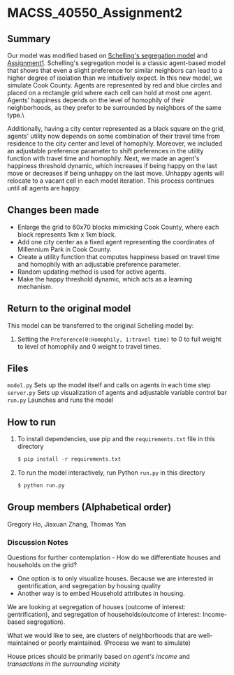 # MACSS_40550_Assignment2

## Summary
Our model was modified based on [Schelling's segregation model](https://github.com/jmclip/MACSS-40550-ABM/tree/main/2_Schelling/mesa_schelling) and [Assignment1](https://github.com/naivetoad/MACSS_40550_Assignment1). Schelling's segregation model is a classic agent-based model that shows that even a slight preference for similar neighbors can lead to a higher degree of isolation than we intuitively expect. In this new model, we simulate Cook County. Agents are represented by red and blue circles and placed on a rectangle grid where each cell can hold at most one agent. Agents' happiness depends on the level of homophily of their neighborhoods, as they prefer to be surrounded by neighbors of the same type.\

Additionally, having a city center represented as a black square on the grid, agents' utility now depends on some combination of their travel time from residence to the city center and level of homophily. Moreover, we included an adjustable preference parameter to shift preferences in the utility function with travel time and homophily. Next, we made an agent's happiness threshold dynamic, which increases if being happy on the last move or decreases if being unhappy on the last move. Unhappy agents will relocate to a vacant cell in each model iteration. This process continues until all agents are happy. 

## Changes been made
+ Enlarge the grid to 60x70 blocks mimicking Cook County, where each block represents 1km x 1km block.
+ Add one city center as a fixed agent representing the coordinates of Millennium Park in Cook County. 
+ Create a utility function that computes happiness based on travel time and homophily with an adjustable preference parameter. 
+ Random updating method is used for active agents.
+ Make the happy threshold dynamic, which acts as a learning mechanism. 

## Return to the original model
This model can be transferred to the original Schelling model by:
1. Setting the `Preference(0:Homophily, 1:travel time)` to 0 to full weight to level of homophily and 0 weight to travel times.


## Files
`model.py` Sets up the model itself and calls on agents in each time step\
`server.py` Sets up visualization of agents and adjustable variable control bar\
`run.py` Launches and runs the model

## How to run
1. To install dependencies, use pip and the `requirements.txt` file in this directory
   ```python
   $ pip install -r requirements.txt
3. To run the model interactively, run Python `run.py` in this directory
   ```python
   $ python run.py

## Group members (Alphabetical order)
Gregory Ho, Jiaxuan Zhang, Thomas Yan

### Discussion Notes
Questions for further contemplation - How do we differentiate houses and households on the grid?
- One option is to only visualize houses. Because we are interested in gentrification, and segregation by housing quality
- Another way is to embed Household attributes in housing.

We are looking at segregation of houses (outcome of interest: gentrification), and segregation of households(outcome of interest: Income-based segregation).

What we would like to see, are clusters of neighborhoods that are well-maintained or poorly maintained. (Process we want to simulate)

House prices should be primarily based on *agent's income* and *transactions in the surrounding vicinity*

